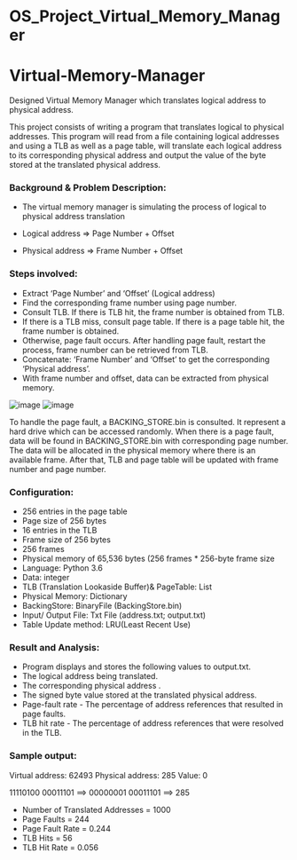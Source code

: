 # OS_Project_Virtual_Memory_Manager

# Virtual-Memory-Manager
Designed Virtual Memory Manager which translates logical address to physical address.

This project consists of writing a program that translates logical to physical addresses. This program will read from a file containing logical addresses and using a TLB as well as a page table, will translate each logical address to its corresponding physical address and output the value of the byte stored at the translated physical address. 

### Background & Problem Description:

* The virtual memory manager is simulating the process of logical to physical address translation

* Logical address => Page Number + Offset

* Physical address => Frame Number + Offset

### Steps involved:

* Extract ‘Page Number’ and ‘Offset’ (Logical address)
* Find the corresponding frame number using page number.
* Consult TLB. If there is TLB hit, the frame number is obtained from TLB.
* If there is a TLB miss, consult page table. If there is a page table hit, the frame number is obtained.
* Otherwise, page fault occurs. After handling page fault, restart the process, frame number can be retrieved from TLB.
* Concatenate: ‘Frame Number’ and ‘Offset’ to get the corresponding ‘Physical address’.
* With frame number and offset, data can be extracted from physical memory.

![image](https://user-images.githubusercontent.com/32425672/36358889-ee1b5380-14c9-11e8-9f5d-4df9de38a156.png)
![image](https://user-images.githubusercontent.com/32425672/36358891-f2f32bbc-14c9-11e8-80b0-f42b602007c2.png)


            

To handle the page fault, a BACKING_STORE.bin is consulted. It represent a hard drive which can be accessed randomly. When there is a page fault, data will be found in BACKING_STORE.bin with corresponding page number. The data will be allocated in the physical memory where there is an available frame. After that, TLB and page table will be updated with frame number and page number.


### Configuration:

* 256 entries in the page table
* Page size of 256 bytes
* 16 entries in the TLB
* Frame size of 256 bytes
* 256 frames
* Physical memory of 65,536 bytes (256 frames * 256-byte frame size
* Language: Python 3.6
* Data: integer
* TLB (Translation Lookaside Buffer)& PageTable: List
* Physical Memory: Dictionary
* BackingStore: BinaryFile (BackingStore.bin)
* Input/ Output File: Txt File (address.txt; output.txt)
* Table Update method: LRU(Least Recent Use)

### Result and Analysis: 

* Program displays and stores the following values to output.txt.
* The logical address being translated.
* The corresponding physical address .
* The signed byte value stored at the translated physical address.
* Page-fault rate - The percentage of address references that resulted in page faults.
* TLB hit rate - The percentage of address references that were resolved in the TLB.

### Sample output:

Virtual address: 62493 Physical address: 285 Value: 0

11110100 00011101 ==> 00000001 00011101 ==> 285

* Number of Translated Addresses = 1000
* Page Faults = 244
* Page Fault Rate = 0.244
* TLB Hits = 56
* TLB Hit Rate = 0.056
